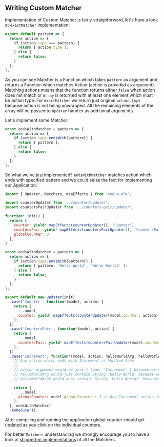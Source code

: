 ## Writing Custom Matcher

Implementation of Custom Matcher is fairly straighforward, let's have a look at `exactMatcher` implementation:

```javascript
export default pattern => {
  return action => {
    if (action.type === pattern) {
      return [ action.type ];
    } else {
      return false;
    }
  };
};
```

As you can see Matcher is a Function which takes `pattern` as argument and returns a Function which matches Action (action is provided as argument). Matching actions means that the function returns either `false` when action does not match or `Array` is returned with at least one element which must be action type. For `exactMatcher` we return just original `action.type` because action is not being unwrapped. All the remaining elements of the array will be passed to `Updater` handler as additional arguments.

Let's implement some Matcher:

```javascript
const endsWithMatcher = pattern => {
  return action => {
    if (action.type.endsWith(pattern)) {
      return [ pattern ];
    } else {
      return false;
    }
  };
};
```

So what we've just implemented? `endsWithMatcher` matches action which ends with specified pattern and we could seize the fact for implementing our Application:

```javascript
import { Updater, Matchers, mapEffects } from 'redux-elm';

import counterUpdater from '../counter/updater';
import countersPairUpdater from '../counters-pair/updater';

function* init() {
  return {
    counter: yield* mapEffects(counterUpdater(), 'Counter'),
    countersPair: yield* mapEffects(countersPairUpdater(), 'CountersPair'),
    globalCounter: 0
  };
}

const endsWithMatcher = pattern => {
  return action => {
    if (action.type.endsWith(pattern)) {
      return [ pattern, 'Hello World', 'Hello World2' ];
    } else {
      return false;
    }
  };
};

export default new Updater(init)
  .case('Counter', function*(model, action) {
    return {
      ...model,
      counter: yield* mapEffects(counterUpdater(model.counter, action), 'Counter')
    };
  })
  .case('CountersPair', function*(model, action) {
    return {
      ...model,
      countersPair: yield* mapEffects(countersPairUpdater(model.countersPair, action), 'CountersPair')
    };
  })
  .case('Increment', function*(model, action, helloWorldArg, helloWorldArg2) {
    // Any action which ends with Increment is handled here
    //
    // action argument would be just { type: 'Increment' } because we've unwrapped it in the Matcher
    // helloWorldArg would just contain String 'Hello World' because we've provided it in the Matcher
    // helloWorldArg2 would just contain String 'Hello World2' because we've provided it in the Matcher

    return {
      ...model,
      globalCounter: model.globalCounter + 1 // Any Increment action increments global counter
    };
  }, endsWithMatcher)
  .toReducer();
```

After compiling and running the application global counter should get updated as you click on the individual counters.

For better `Matchers` understanding we strongly encourage you to have a look at [shipped-in implementations](https://github.com/salsita/redux-elm/tree/master/src/matchers) of all the Matchers.